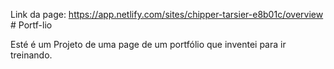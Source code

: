 Link da page: https://app.netlify.com/sites/chipper-tarsier-e8b01c/overview # Portf-lio


Esté é um Projeto de uma page de um portfólio que inventei para ir treinando.
